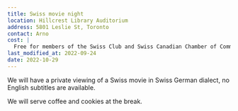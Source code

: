 ```yaml
---
title: Swiss movie night
location: Hillcrest Library Auditorium
address: 5801 Leslie St, Toronto
contact: Arno
cost: |
  Free for members of the Swiss Club and Swiss Canadian Chamber of Commerce
last_modified_at: 2022-09-24
date: 2022-10-29
---
```


We will have a private viewing of a Swiss movie in Swiss German dialect, no
English subtitles are available.

We will serve coffee and cookies at the break.

